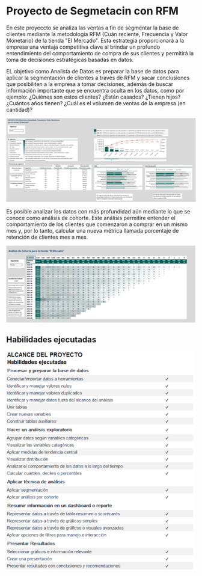 # Proyecto de Segmetacin con RFM

En este proyeccto se analiza las ventas a fin de segmentar la base de clientes mediante la metodología RFM (Cuán reciente, Frecuencia y Valor Monetario) de la tienda "El Mercado". Esta estrategia proporcionará a la empresa una ventaja competitiva clave al brindar un profundo entendimiento del comportamiento de compra de sus clientes y permitirá la toma de decisiones estratégicas basadas en datos.

EL objetivo como Analista de Datos es preparar la base de datos para aplicar la segmentación de clientes a través de RFM y sacar conclusiones que posibiliten a la empresa a tomar decisiones, además de buscar información importante que se encuentra oculta en los datos, como por ejemplo: ¿Quiénes son estos clientes? ¿Están casados? ¿Tienen hijos? ¿Cuántos años tienen? ¿Cuál es el volumen de ventas de la empresa (en cantidad)?

![](reporteRFM.png)

Es posible analizar los datos con más profundidad aún mediante lo que se conoce como análisis de cohorte. Este análisis permitire entender el comportamiento de los clientes que comenzaron a comprar en un mismo mes y, por lo tanto, calcular una nueva métrica llamada porcentaje de retención de clientes mes a mes.

![](cohorte.png)

## Habilidades ejecutadas
![](habilidades.png)
